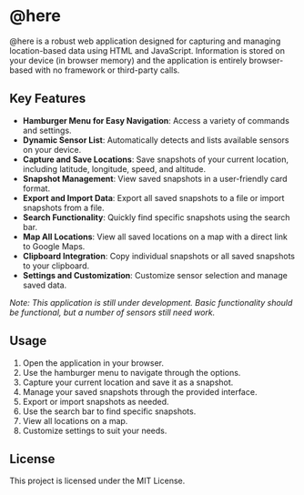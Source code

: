 # @here

@here is a robust web application designed for capturing and managing location-based data using HTML and JavaScript. Information is stored on your device (in browser memory) and the application is entirely browser-based with no framework or third-party calls.

## Key Features

- **Hamburger Menu for Easy Navigation**: Access a variety of commands and settings.
- **Dynamic Sensor List**: Automatically detects and lists available sensors on your device.
- **Capture and Save Locations**: Save snapshots of your current location, including latitude, longitude, speed, and altitude.
- **Snapshot Management**: View saved snapshots in a user-friendly card format.
- **Export and Import Data**: Export all saved snapshots to a file or import snapshots from a file.
- **Search Functionality**: Quickly find specific snapshots using the search bar.
- **Map All Locations**: View all saved locations on a map with a direct link to Google Maps.
- **Clipboard Integration**: Copy individual snapshots or all saved snapshots to your clipboard.
- **Settings and Customization**: Customize sensor selection and manage saved data.

*Note: This application is still under development. Basic functionality should be functional, but a number of sensors still need work.*

## Usage

1. Open the application in your browser.
2. Use the hamburger menu to navigate through the options.
3. Capture your current location and save it as a snapshot.
4. Manage your saved snapshots through the provided interface.
5. Export or import snapshots as needed.
6. Use the search bar to find specific snapshots.
7. View all locations on a map.
8. Customize settings to suit your needs.

## License

This project is licensed under the MIT License.

